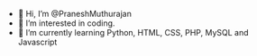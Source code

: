 - 👋 Hi, I’m @PraneshMuthurajan
- 👀 I’m interested in coding.
- 🌱 I’m currently learning Python, HTML, CSS, PHP, MySQL and Javascript

<!---
PraneshMuthurajan/PraneshMuthurajan is a ✨ special ✨ repository because its `README.md` (this file) appears on your GitHub profile.
You can click the Preview link to take a look at your changes.
--->
